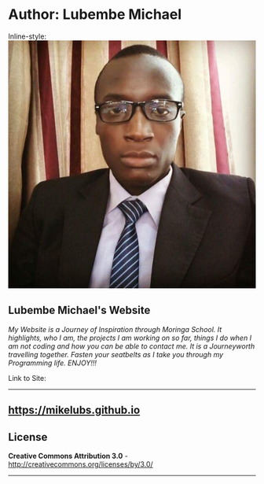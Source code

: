 # Author: Lubembe Michael

Inline-style:
![alt text](images/guy.jpg)

## **Lubembe Michael's Website**

_My Website is a Journey of Inspiration through Moringa School. It highlights, who I am, the projects I am working on so far, things I do when I am not coding and how you can be able to contact me. It is a Journeyworth travelling together. Fasten your seatbelts as I take you through my Programming life. ENJOY!!!_

Link to Site:

------------------
https://mikelubs.github.io
------------------

License   
------------------

**Creative Commons Attribution 3.0** - http://creativecommons.org/licenses/by/3.0/

------------------
